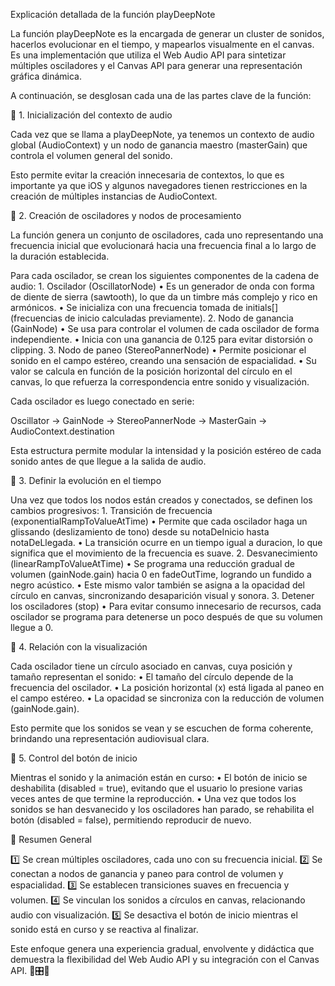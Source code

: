 Explicación detallada de la función playDeepNote

La función playDeepNote es la encargada de generar un cluster de sonidos, hacerlos evolucionar en el tiempo, y mapearlos visualmente en el canvas. Es una implementación que utiliza el Web Audio API para sintetizar múltiples osciladores y el Canvas API para generar una representación gráfica dinámica.

A continuación, se desglosan cada una de las partes clave de la función:

📌 1. Inicialización del contexto de audio

Cada vez que se llama a playDeepNote, ya tenemos un contexto de audio global (AudioContext) y un nodo de ganancia maestro (masterGain) que controla el volumen general del sonido.

Esto permite evitar la creación innecesaria de contextos, lo que es importante ya que iOS y algunos navegadores tienen restricciones en la creación de múltiples instancias de AudioContext.

📌 2. Creación de osciladores y nodos de procesamiento

La función genera un conjunto de osciladores, cada uno representando una frecuencia inicial que evolucionará hacia una frecuencia final a lo largo de la duración establecida.

Para cada oscilador, se crean los siguientes componentes de la cadena de audio: 1. Oscilador (OscillatorNode)
• Es un generador de onda con forma de diente de sierra (sawtooth), lo que da un timbre más complejo y rico en armónicos.
• Se inicializa con una frecuencia tomada de initials[] (frecuencias de inicio calculadas previamente). 2. Nodo de ganancia (GainNode)
• Se usa para controlar el volumen de cada oscilador de forma independiente.
• Inicia con una ganancia de 0.125 para evitar distorsión o clipping. 3. Nodo de paneo (StereoPannerNode)
• Permite posicionar el sonido en el campo estéreo, creando una sensación de espacialidad.
• Su valor se calcula en función de la posición horizontal del círculo en el canvas, lo que refuerza la correspondencia entre sonido y visualización.

Cada oscilador es luego conectado en serie:

Oscillator → GainNode → StereoPannerNode → MasterGain → AudioContext.destination

Esta estructura permite modular la intensidad y la posición estéreo de cada sonido antes de que llegue a la salida de audio.

📌 3. Definir la evolución en el tiempo

Una vez que todos los nodos están creados y conectados, se definen los cambios progresivos: 1. Transición de frecuencia (exponentialRampToValueAtTime)
• Permite que cada oscilador haga un glissando (deslizamiento de tono) desde su notaDeInicio hasta notaDeLlegada.
• La transición ocurre en un tiempo igual a duracion, lo que significa que el movimiento de la frecuencia es suave. 2. Desvanecimiento (linearRampToValueAtTime)
• Se programa una reducción gradual de volumen (gainNode.gain) hacia 0 en fadeOutTime, logrando un fundido a negro acústico.
• Este mismo valor también se asigna a la opacidad del círculo en canvas, sincronizando desaparición visual y sonora. 3. Detener los osciladores (stop)
• Para evitar consumo innecesario de recursos, cada oscilador se programa para detenerse un poco después de que su volumen llegue a 0.

📌 4. Relación con la visualización

Cada oscilador tiene un círculo asociado en canvas, cuya posición y tamaño representan el sonido:
• El tamaño del círculo depende de la frecuencia del oscilador.
• La posición horizontal (x) está ligada al paneo en el campo estéreo.
• La opacidad se sincroniza con la reducción de volumen (gainNode.gain).

Esto permite que los sonidos se vean y se escuchen de forma coherente, brindando una representación audiovisual clara.

📌 5. Control del botón de inicio

Mientras el sonido y la animación están en curso:
• El botón de inicio se deshabilita (disabled = true), evitando que el usuario lo presione varias veces antes de que termine la reproducción.
• Una vez que todos los sonidos se han desvanecido y los osciladores han parado, se rehabilita el botón (disabled = false), permitiendo reproducir de nuevo.

📌 Resumen General

1️⃣ Se crean múltiples osciladores, cada uno con su frecuencia inicial.
2️⃣ Se conectan a nodos de ganancia y paneo para control de volumen y espacialidad.
3️⃣ Se establecen transiciones suaves en frecuencia y volumen.
4️⃣ Se vinculan los sonidos a círculos en canvas, relacionando audio con visualización.
5️⃣ Se desactiva el botón de inicio mientras el sonido está en curso y se reactiva al finalizar.

Este enfoque genera una experiencia gradual, envolvente y didáctica que demuestra la flexibilidad del Web Audio API y su integración con el Canvas API. 🚀🎛🎨
